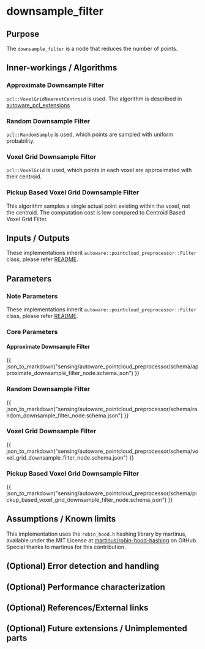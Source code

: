 # downsample_filter

## Purpose

The `downsample_filter` is a node that reduces the number of points.

## Inner-workings / Algorithms

### Approximate Downsample Filter

`pcl::VoxelGridNearestCentroid` is used. The algorithm is described in [autoware_pcl_extensions](../../autoware_pcl_extensions/README.md)

### Random Downsample Filter

`pcl::RandomSample` is used, which points are sampled with uniform probability.

### Voxel Grid Downsample Filter

`pcl::VoxelGrid` is used, which points in each voxel are approximated with their centroid.

### Pickup Based Voxel Grid Downsample Filter

This algorithm samples a single actual point existing within the voxel, not the centroid. The computation cost is low compared to Centroid Based Voxel Grid Filter.

## Inputs / Outputs

These implementations inherit `autoware::pointcloud_preprocessor::Filter` class, please refer [README](../README.md).

## Parameters

### Note Parameters

These implementations inherit `autoware::pointcloud_preprocessor::Filter` class, please refer [README](../README.md).

### Core Parameters

#### Approximate Downsample Filter

{{ json_to_markdown("sensing/autoware_pointcloud_preprocessor/schema/approximate_downsample_filter_node.schema.json") }}

### Random Downsample Filter

{{ json_to_markdown("sensing/autoware_pointcloud_preprocessor/schema/random_downsample_filter_node.schema.json") }}

### Voxel Grid Downsample Filter

{{ json_to_markdown("sensing/autoware_pointcloud_preprocessor/schema/voxel_grid_downsample_filter_node.schema.json") }}

### Pickup Based Voxel Grid Downsample Filter

{{ json_to_markdown("sensing/autoware_pointcloud_preprocessor/schema/pickup_based_voxel_grid_downsample_filter_node.schema.json") }}

## Assumptions / Known limits

<!-- cspell: ignore martinus -->

This implementation uses the `robin_hood.h` hashing library by martinus, available under the MIT License at [martinus/robin-hood-hashing](https://github.com/martinus/robin-hood-hashing) on GitHub. Special thanks to martinus for this contribution.

## (Optional) Error detection and handling

## (Optional) Performance characterization

## (Optional) References/External links

## (Optional) Future extensions / Unimplemented parts

